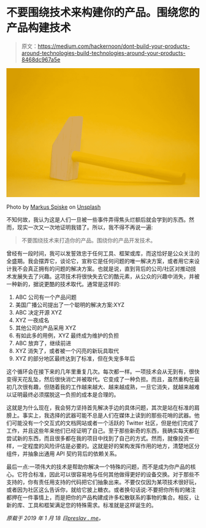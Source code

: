 # 不要围绕技术来构建你的产品。围绕您的产品构建技术

> 原文：<https://medium.com/hackernoon/dont-build-your-products-around-technologies-build-technologies-around-your-products-8468dc967a5e>

![](img/d2a2a1113b1783915814cc5dfcf9f40d.png)

Photo by [Markus Spiske](https://unsplash.com/@markusspiske?utm_source=medium&utm_medium=referral) on [Unsplash](https://unsplash.com?utm_source=medium&utm_medium=referral)

不知何故，我认为这是人们一旦被一些事件弄得焦头烂额后就会学到的东西。然而，现实一次又一次地证明我错了。所以，我不得不再说一遍:

> 不要围绕技术来打造你的产品。围绕你的产品开发技术。

曾经有一段时间，我可以发誓效忠于任何工具、框架或库，而这恰好是公众关注的全盛期。我会摆弄它，谈论它，宣称它是任何问题的唯一解决方案，或者用它来设计我不会真正拥有的问题的解决方案。也就是说，直到背后的公司/社区对推动技术发展失去了兴趣。这项技术将很快失去它的酷元素，从公众的兴趣中消失，并被一种新的，据说更酷的技术取代。通常是这样的:

1.  ABC 公司有一个产品问题
2.  美国广播公司提出了一个聪明的解决方案:XYZ
3.  ABC 决定开源 XYZ
4.  XYZ 一夜成名
5.  其他公司的产品采用 XYZ
6.  有如此多的用例，XYZ 最终成为维护的负担
7.  ABC 放弃了，继续前进
8.  XYZ 消失了，或者被一个闪亮的新玩具取代
9.  XYZ 的部分地区最终达到了标准，但在失宠多年后

这个循环会在接下来的几年里重复几次。每次都一样。一项技术会从无到有，很快变得天花乱坠，然后很快消亡并被取代。它变成了一种负担。而且，虽然重构在最初几次很有趣，但随着我的工作越来越大、越来越成熟，一旦它消失，就越来越难以证明最终必须摆脱这一负担的成本是合理的。

这就是为什么现在，我会努力坚持首先解决手边的具体问题，其次是站在标准的肩膀上。事实上，我选择的武器可能不总是人们在媒体上读到的那些花哨的武器。他们可能没有一个交互式的文档网站或者一个活跃的 Twitter 社区，但是他们完成了工作，并且这些年来他们已经证明了自己。至于那些新奇的东西，我确实每天都在尝试新的东西，而且很多都在我的项目中找到了自己的方式。然而，就像投资一样，一定程度的风险评估是必要的。这就是好的架构发挥作用的地方，清楚地区分组件，并抽象出通用 API 契约背后的依赖关系。

最后一点:一项伟大的技术是帮助你解决一个特殊的问题，而不是成为你产品的核心。它符合标准，因此可以很容易地与任何其他做得更好的设备交换。对于那些不支持的，你有责任用支持的代码把它们抽象出来。不要仅仅因为某项技术很好玩，或者因为社区这么告诉你，就给它披上糖衣。或者换句话说:不要把你所有的赌注都押在一件事情上，而是把你的产品构建成许多松散联系的事物的集合。相反，让新的库、工具和框架满足您的特殊需求。标准就是这样诞生的。

*原载于 2019 年 1 月 18 日*[*preslav . me*](https://preslav.me/2019/01/18/dont-build-your-products-around-technologies/)*。*